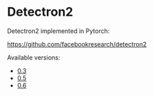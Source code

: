 # Detectron2

Detectron2 implemented in Pytorch:

https://github.com/facebookresearch/detectron2

Available versions:

* [0.3](0.3)
* [0.5](0.5)
* [0.6](0.6)
